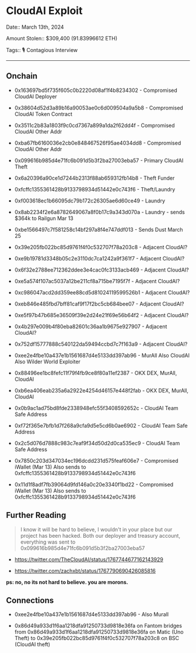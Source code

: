 # CloudAI Exploit

Date:: March 13th, 2024

Amount Stolen:: $309,400 (91.83996612 ETH)

Tags:: 🎙️ Contagious Interview

---

## Onchain

- 0x163697bd5f735f605c0b2220d08af1f4b8234302 - Compromised CloudAI Deployer
- 0x38604d52d3a89b16a90053ae0c6d009504a9a5b8 - Compromised CloudAI Token Contract
- 0x3511c2b83a1803f9c0cd7367a899a1da2f62dd4f - Compromised CloudAI Other Addr
- 0xba67fb6160036e2cb0e848467526f95ae4034dd8 - Compromised CloudAI Other Addr

- 0x099616b985d4e71fc6b091d5b3f2ba27003eba57 - Primary CloudAI Theft
- 0x6a20396a90ce1d7244b2313f88ab659312fb14b8 - Theft Funder
- 0xfcffc1355361428b9133798934d51442e0c743f6 - Theft/Laundry
- 0xf003618ec1b66095dc79b172c26305ae6d60ce49 - Laundry
- 0x8ab2234f2e6a8782649067a8f0b17c9a343d070a - Laundry - sends $364k to Railgun Mar 13
- 0xbe1566497c7f581258c14bf297a8f4e747ddf013 - Sends Dust March 25

- 0x39e205fb022bc85d9761f4f0c532707f78a203c8 - Adjacent CloudAI?
- 0xe9b19781d3348b05c2e3110dc7ca1242a9f361f7 - Adjacent CloudAI?
- 0x6f32e2788ee712362ddee3e4cac0fc3133acb469 - Adjacent CloudAI?
- 0xe5a574f107ac5037a12be211cf8a715be7195f7f - Adjacent CloudAI?
- 0xc986047acd2dd359ee88cd5d81024119599526b1 - Adjacent CloudAI?
- 0xeb846e485fbd7bff81caf9f17f2bc5cb684bee07 - Adjacent CloudAI?
- 0xe5f97b47b685e36509f39e2d24e21f69e56b64f2 - Adjacent CloudAI?
- 0x4b297e009b4f80eba82601c36aa1b9675e927907 - Adjacent CloudAI?
- 0x752df15777888c540122da59494ccbd7c7f163a9 - Adjacent CloudAI?

- 0xee2e4fbe10a437e1b1561687d4e5133dd397ab96 - MurAll Also CloudAI Also Wilder World Exploiter
- 0x88496ee1bc8fefc11f79f4fb9ce8f80a11ef2387 - OKX DEX, MurAll, CloudAI
- 0xb6ea406eab235a6a2922e4254d46157e448f2fab - OKX DEX, MurAll, CloudAI

- 0x0b9ac1ad75bd8fde2338948efc55f3408592652c - CloudAI Team Safe Address
- 0xf72f365e7bfb1d7f268a9cfa9d5e5cd6b0ae6902 - CloudAI Team Safe Address
- 0x2c5d076d7888c983c7eaf9f34d50d2d0ca535ec9 - CloudAI Team Safe Address
- 0x7850c203d347034ec196dcdd231d575feaf606e7 - Compromised iWallet (Mar 13) Also sends to 0xfcffc1355361428b9133798934d51442e0c743f6
- 0x11d1f8adf7fb39064d9fd146a0c20e3340f1bd22 - Compromised iWallet (Mar 13) Also sends to 0xfcffc1355361428b9133798934d51442e0c743f6


## Further Reading

> I know it will be hard to believe, I wouldn't in your place but our project has been hacked. Both our deployer and treasury account, everything was sent to 0x099616b985d4e71fc6b091d5b3f2ba27003eba57

- https://twitter.com/TheCloudAI/status/1767744677162143929

- https://twitter.com/zachxbt/status/1767790690426085816

__ps: no, no its not hard to believe. you are morons.__


## Connections

- 0xee2e4fbe10a437e1b1561687d4e5133dd397ab96 - Also Murall

- 0x86d49a933d1f6aa1218dfa91250733d9818e36fa on Fantom bridges from 0x86d49a933d1f6aa1218dfa91250733d9818e36fa on Matic (Uno Theft) to 0x39e205fb022bc85d9761f4f0c532707f78a203c8 on BSC (CloudAI theft)
